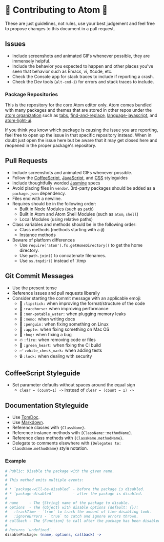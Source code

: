 # :tada: Contributing to Atom :tada:

These are just guidelines, not rules, use your best judgement and feel free
to propose changes to this document in a pull request.

## Issues
  * Include screenshots and animated GIFs whenever possible, they are immensely
    helpful.
  * Include the behavior you expected to happen and other places you've seen
    that behavior such as Emacs, vi, Xcode, etc.
  * Check the Console app for stack traces to include if reporting a crash.
  * Check the Dev tools (`alt-cmd-i`) for errors and stack traces to include.

### Package Repositories

This is the repository for the core Atom editor only. Atom comes bundled with
many packages and themes that are stored in other repos under the
[atom organization](https://github.com/atom) such as [tabs](https://github.com/atom/tabs),
[find-and-replace](https://github.com/atom/find-and-replace),
[language-javascript](https://github.com/atom/language-javascript),
and [atom-light-ui](http://github.com/atom/atom-light-ui).

If you think you know which package is causing the issue you are reporting, feel
free to open up the issue in that specific repository instead. When in doubt
just open the issue here but be aware that it may get closed here and reopened
in the proper package's repository.

## Pull Requests
  * Include screenshots and animated GIFs whenever possible.
  * Follow the [CoffeeScript](#coffeescript-styleguide),
    [JavaScript](https://github.com/styleguide/javascript),
    and [CSS](https://github.com/styleguide/css) styleguides
  * Include thoughtfully worded [Jasmine](http://jasmine.github.io/)
    specs
  * Avoid placing files in `vendor`. 3rd-party packages should be added as a
    `package.json` dependency.
  * Files end with a newline.
  * Requires should be in the following order:
    * Built in Node Modules (such as `path`)
    * Built in Atom and Atom Shell Modules (such as `atom`, `shell`)
    * Local Modules (using relative paths)
  * Class variables and methods should be in the following order:
    * Class methods (methods starting with a `@`)
    * Instance methods
  * Beware of platform differences
    * Use `require('atom').fs.getHomeDirectory()` to get the home directory.
    * Use `path.join()` to concatenate filenames.
    * Use `os.tmpdir()` instead of `/tmp

## Git Commit Messages
  * Use the present tense
  * Reference issues and pull requests liberally
  * Consider starting the commit message with an applicable emoji:
    * :lipstick: `:lipstick:` when improving the format/structure of the code
    * :racehorse: `:racehorse:` when improving performance
    * :non-potable_water: `:non-potable_water:` when plugging memory leaks
    * :memo: `:memo:` when writing docs
    * :penguin: `:penguin:` when fixing something on Linux
    * :apple: `:apple:` when fixing something on Mac OS
    * :bug: `:bug:` when fixing a bug 
    * :fire: `:fire:` when removing code or files
    * :green_heart: `:green_heart:` when fixing the CI build
    * :white_check_mark: `:white_check_mark:` when adding tests
    * :lock: `:lock:` when dealing with security

## CoffeeScript Styleguide

* Set parameter defaults without spaces around the equal sign
  * `clear = (count=1) ->` instead of `clear = (count = 1) ->`

## Documentation Styleguide

* Use [TomDoc](http://tomdoc.org).
* Use [Markdown](https://daringfireball.net/projects/markdown).
* Reference classes with `{ClassName}`.
* Reference instance methods with `{ClassName::methodName}`.
* Reference class methods with `{ClassName.methodName}`.
* Delegate to comments elsewhere with `{Delegates to: ClassName.methodName}`
  style notation.

### Example

```coffee
# Public: Disable the package with the given name.
#
# This method emits multiple events:
#
# * `package-will-be-disabled` - before the package is disabled.
# * `package-disabled`         - after the package is disabled.
#
# name     - The {String} name of the package to disable.
# options  - The {Object} with disable options (default: {}):
#   :trackTime - `true` to track the amount of time disabling took.
#   :ignoreErrors - `true` to catch and ignore errors thrown.
# callback - The {Function} to call after the package has been disabled.
#
# Returns `undefined`.
disablePackage: (name, options, callback) ->
```
